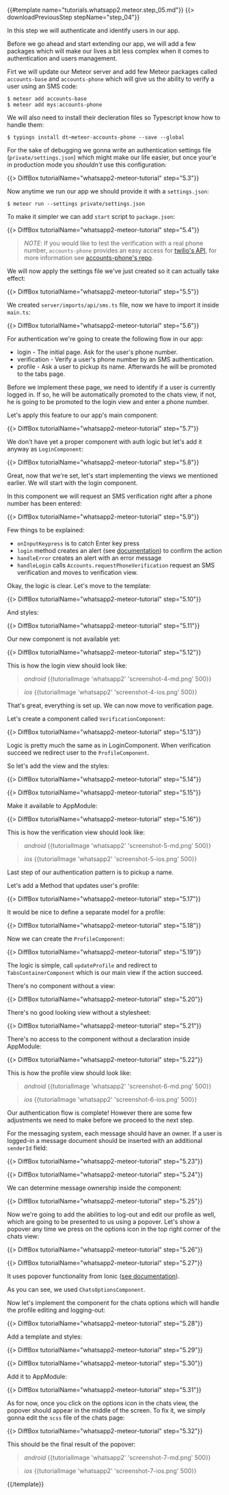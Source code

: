 {{#template name="tutorials.whatsapp2.meteor.step_05.md"}}
{{> downloadPreviousStep stepName="step_04"}}

In this step we will authenticate and identify users in our app.

Before we go ahead and start extending our app, we will add a few packages which will make our lives a bit less complex when it comes to authentication and users management.

Firt we will update our Meteor server and add few Meteor packages called `accounts-base` and `accounts-phone` which will give us the ability to verify a user using an SMS code:

    $ meteor add accounts-base
    $ meteor add mys:accounts-phone

We will also need to install their decleration files so Typescript know how to handle them:

    $ typings install dt~meteor-accounts-phone --save --global

For the sake of debugging we gonna write an authentication settings file (`private/settings.json`) which might make our life easier, but once your'e in production mode you *shouldn't* use this configuration:

{{> DiffBox tutorialName="whatsapp2-meteor-tutorial" step="5.3"}}

Now anytime we run our app we should provide it with a `settings.json`:

    $ meteor run --settings private/settings.json

To make it simpler we can add `start` script to `package.json`:

{{> DiffBox tutorialName="whatsapp2-meteor-tutorial" step="5.4"}}

> *NOTE*: If you would like to test the verification with a real phone number, `accounts-phone` provides an easy access for [twilio's API](https://www.twilio.com/), for more information see [accounts-phone's repo](https://github.com/okland/accounts-phone).

We will now apply the settings file we've just created so it can actually take effect:

{{> DiffBox tutorialName="whatsapp2-meteor-tutorial" step="5.5"}}

We created `server/imports/api/sms.ts` file, now we have to import it inside `main.ts`:

{{> DiffBox tutorialName="whatsapp2-meteor-tutorial" step="5.6"}}

For authentication we're going to create the following flow in our app:

- login - The initial page. Ask for the user's phone number.
- verification - Verify a user's phone number by an SMS authentication.
- profile - Ask a user to pickup its name. Afterwards he will be promoted to the tabs page.

Before we implement these page, we need to identify if a user is currently logged in. If so, he will be automatically promoted to the chats view, if not, he is going to be promoted to the login view and enter a phone number.

Let's apply this feature to our app's main component:

{{> DiffBox tutorialName="whatsapp2-meteor-tutorial" step="5.7"}}

We don't have yet a proper component with auth logic but let's add it anyway as `LoginComponent`:

{{> DiffBox tutorialName="whatsapp2-meteor-tutorial" step="5.8"}}

Great, now that we're set, let's start implementing the views we mentioned earlier. We will start with the login component.

In this component we will request an SMS verification right after a phone number has been entered:

{{> DiffBox tutorialName="whatsapp2-meteor-tutorial" step="5.9"}}

Few things to be explained:

- `onInputKeypress` is to catch Enter key press
- `login` method creates an alert (see [documentation](http://ionicframework.com/docs/v2/components/#alert)) to confirm the action
- `handleError` creates an alert with an error message
- `handleLogin` calls `Accounts.requestPhoneVerification` request an SMS verification and moves to verification view.

Okay, the logic is clear. Let's move to the template:

{{> DiffBox tutorialName="whatsapp2-meteor-tutorial" step="5.10"}}

And styles:

{{> DiffBox tutorialName="whatsapp2-meteor-tutorial" step="5.11"}}

Our new component is not available yet:

{{> DiffBox tutorialName="whatsapp2-meteor-tutorial" step="5.12"}}

This is how the login view should look like:

> *android* {{tutorialImage 'whatsapp2' 'screenshot-4-md.png' 500}}

> *ios* {{tutorialImage 'whatsapp2' 'screenshot-4-ios.png' 500}}

That's great, everything is set up. We can now move to verification page.

Let's create a component called `VerificationComponent`:

{{> DiffBox tutorialName="whatsapp2-meteor-tutorial" step="5.13"}}

Logic is pretty much the same as in LoginComponent. When verification succeed we redirect user to the `ProfileComponent`.

So let's add the view and the styles:

{{> DiffBox tutorialName="whatsapp2-meteor-tutorial" step="5.14"}}

{{> DiffBox tutorialName="whatsapp2-meteor-tutorial" step="5.15"}}

Make it available to AppModule:

{{> DiffBox tutorialName="whatsapp2-meteor-tutorial" step="5.16"}}

This is how the verification view should look like:

> *android* {{tutorialImage 'whatsapp2' 'screenshot-5-md.png' 500}}

> *ios* {{tutorialImage 'whatsapp2' 'screenshot-5-ios.png' 500}}

Last step of our authentication pattern is to pickup a name.

Let's add a Method that updates user's profile:

{{> DiffBox tutorialName="whatsapp2-meteor-tutorial" step="5.17"}}


It would be nice to define a separate model for a profile:

{{> DiffBox tutorialName="whatsapp2-meteor-tutorial" step="5.18"}}

Now we can create the `ProfileComponent`:

{{> DiffBox tutorialName="whatsapp2-meteor-tutorial" step="5.19"}}

The logic is simple, call `updateProfile` and redirect to `TabsContainerComponent` which is our main view if the action succeed.

There's no component without a view:

{{> DiffBox tutorialName="whatsapp2-meteor-tutorial" step="5.20"}}

There's no good looking view without a stylesheet:

{{> DiffBox tutorialName="whatsapp2-meteor-tutorial" step="5.21"}}

There's no access to the component without a declaration inside AppModule:

{{> DiffBox tutorialName="whatsapp2-meteor-tutorial" step="5.22"}}

This is how the profile view should look like:

> *android* {{tutorialImage 'whatsapp2' 'screenshot-6-md.png' 500}}

> *ios* {{tutorialImage 'whatsapp2' 'screenshot-6-ios.png' 500}}

Our authentication flow is complete! However there are some few adjustments we need to make before we proceed to the next step.

For the messaging system, each message should have an owner. If a user is logged-in a message document should be inserted with an additional `senderId` field:

{{> DiffBox tutorialName="whatsapp2-meteor-tutorial" step="5.23"}}

{{> DiffBox tutorialName="whatsapp2-meteor-tutorial" step="5.24"}}

We can determine message ownership inside the component:

{{> DiffBox tutorialName="whatsapp2-meteor-tutorial" step="5.25"}}

Now we're going to add the abilities to log-out and edit our profile as well, which are going to be presented to us using a popover. 
Let's show a popover any time we press on the options icon in the top right corner of the chats view:

{{> DiffBox tutorialName="whatsapp2-meteor-tutorial" step="5.26"}}

{{> DiffBox tutorialName="whatsapp2-meteor-tutorial" step="5.27"}}

It uses popover functionality from Ionic ([see documentation](http://ionicframework.com/docs/v2/components/#popovers)).

As you can see, we used `ChatsOptionsComponent`.

Now let's implement the component for the chats options which will handle the profile editing and logging-out:

{{> DiffBox tutorialName="whatsapp2-meteor-tutorial" step="5.28"}}

Add a template and styles:

{{> DiffBox tutorialName="whatsapp2-meteor-tutorial" step="5.29"}}

{{> DiffBox tutorialName="whatsapp2-meteor-tutorial" step="5.30"}}

Add it to AppModule:

{{> DiffBox tutorialName="whatsapp2-meteor-tutorial" step="5.31"}}

As for now, once you click on the options icon in the chats view, the popover should appear in the middle of the screen. To fix it, we simply gonna edit the `scss` file of the chats page:

{{> DiffBox tutorialName="whatsapp2-meteor-tutorial" step="5.32"}}

This should be the final result of the popover:

> *android* {{tutorialImage 'whatsapp2' 'screenshot-7-md.png' 500}}

> *ios* {{tutorialImage 'whatsapp2' 'screenshot-7-ios.png' 500}}

{{/template}}
